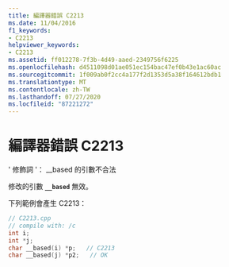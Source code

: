 ```yaml
---
title: 編譯器錯誤 C2213
ms.date: 11/04/2016
f1_keywords:
- C2213
helpviewer_keywords:
- C2213
ms.assetid: ff012278-7f3b-4d49-aaed-2349756f6225
ms.openlocfilehash: d4511098d01ae051ec154bac47ef0b43e1ac60ac
ms.sourcegitcommit: 1f009ab0f2cc4a177f2d1353d5a38f164612bdb1
ms.translationtype: MT
ms.contentlocale: zh-TW
ms.lasthandoff: 07/27/2020
ms.locfileid: "87221272"
---
```

# <a name="compiler-error-c2213"></a>編譯器錯誤 C2213

' 修飾詞 '： __based 的引數不合法

修改的引數 **`__based`** 無效。

下列範例會產生 C2213：

```cpp
// C2213.cpp
// compile with: /c
int i;
int *j;
char __based(i) *p;   // C2213
char __based(j) *p2;   // OK
```
